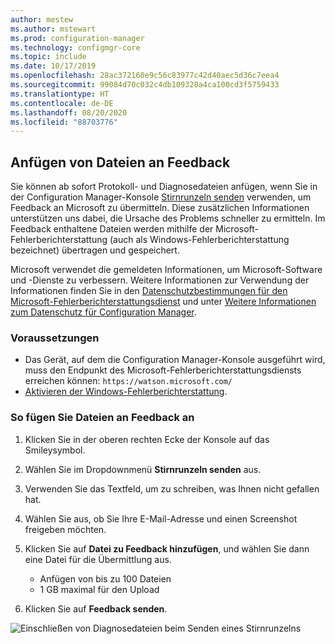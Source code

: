 ```yaml
---
author: mestew
ms.author: mstewart
ms.prod: configuration-manager
ms.technology: configmgr-core
ms.topic: include
ms.date: 10/17/2019
ms.openlocfilehash: 28ac372160e9c56c83977c42d40aec5d36c7eea4
ms.sourcegitcommit: 99084d70c032c4db109328a4ca100cd3f5759433
ms.translationtype: HT
ms.contentlocale: de-DE
ms.lasthandoff: 08/20/2020
ms.locfileid: "88703776"
---
```

## <a name="attach-files-to-feedback"></a>Anfügen von Dateien an Feedback
<!--3555011-->
Sie können ab sofort Protokoll- und Diagnosedateien anfügen, wenn Sie in der Configuration Manager-Konsole [Stirnrunzeln senden](../../../../understand/find-help.md#BKMK_1806Feedback) verwenden, um Feedback an Microsoft zu übermitteln. Diese zusätzlichen Informationen unterstützen uns dabei, die Ursache des Problems schneller zu ermitteln. Im Feedback enthaltene Dateien werden mithilfe der Microsoft-Fehlerberichterstattung (auch als Windows-Fehlerberichterstattung bezeichnet) übertragen und gespeichert.

Microsoft verwendet die gemeldeten Informationen, um Microsoft-Software und -Dienste zu verbessern. Weitere Informationen zur Verwendung der Informationen finden Sie in den [Datenschutzbestimmungen für den Microsoft-Fehlerberichterstattungsdienst](https://privacy.microsoft.com/microsoft-error-reporting-privacy-statement) und unter [Weitere Informationen zum Datenschutz für Configuration Manager](../../../../plan-design/security/additional-privacy.md).

### <a name="prerequisites"></a>Voraussetzungen
- Das Gerät, auf dem die Configuration Manager-Konsole ausgeführt wird, muss den Endpunkt des Microsoft-Fehlerberichterstattungsdiensts erreichen können: `https://watson.microsoft.com/`
- [Aktivieren der Windows-Fehlerberichterstattung](/powershell/module/windowserrorreporting).

### <a name="to-attach-files-to-feedback"></a>So fügen Sie Dateien an Feedback an

1. Klicken Sie in der oberen rechten Ecke der Konsole auf das Smileysymbol.
1. Wählen Sie im Dropdownmenü **Stirnrunzeln senden** aus.
1. Verwenden Sie das Textfeld, um zu schreiben, was Ihnen nicht gefallen hat.
1. Wählen Sie aus, ob Sie Ihre E-Mail-Adresse und einen Screenshot freigeben möchten.
1. Klicken Sie auf **Datei zu Feedback hinzufügen**, und wählen Sie dann eine Datei für die Übermittlung aus.
   - Anfügen von bis zu 100 Dateien
   - 1 GB maximal für den Upload

1. Klicken Sie auf **Feedback senden**.

![Einschließen von Diagnosedateien beim Senden eines Stirnrunzelns](../../media/3556011-feedback-add-files.png)